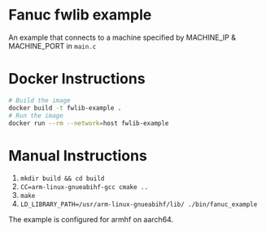 # Fanuc fwlib example
An example that connects to a machine specified by MACHINE_IP & MACHINE_PORT in `main.c`  

# Docker Instructions
```bash
# Build the image
docker build -t fwlib-example .
# Run the image
docker run --rm --network=host fwlib-example
```

# Manual Instructions
1. `mkdir build && cd build`  
2. `CC=arm-linux-gnueabihf-gcc cmake ..` 
3. `make`  
4. `LD_LIBRARY_PATH=/usr/arm-linux-gnueabihf/lib/ ./bin/fanuc_example` 

The example is configured for armhf on aarch64.
